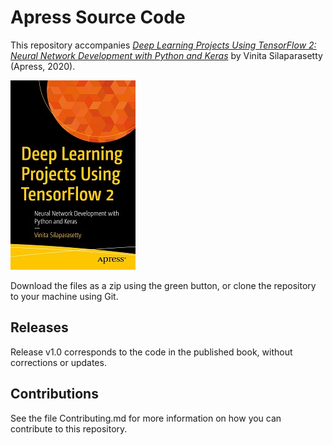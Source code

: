 # Apress Source Code

This repository accompanies [*Deep Learning Projects Using TensorFlow 2: Neural Network Development with Python and Keras*](https://www.apress.com/9781484258019) by Vinita Silaparasetty (Apress, 2020).

[comment]: #cover
![Cover image](9781484258019.jpg)

Download the files as a zip using the green button, or clone the repository to your machine using Git.

## Releases

Release v1.0 corresponds to the code in the published book, without corrections or updates.

## Contributions

See the file Contributing.md for more information on how you can contribute to this repository.